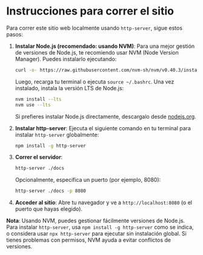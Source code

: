 # Instrucciones para correr el sitio

Para correr este sitio web localmente usando `http-server`, sigue estos pasos:

1. **Instalar Node.js (recomendado: usando NVM)**: Para una mejor gestión de versiones de Node.js, te recomiendo usar NVM (Node Version Manager). Puedes instalarlo ejecutando:
   
   ```bash
   curl -o- https://raw.githubusercontent.com/nvm-sh/nvm/v0.40.3/install.sh | bash
   ```
   Luego, recarga tu terminal o ejecuta `source ~/.bashrc`. Una vez instalado, instala la versión LTS de Node.js:
   ```bash
   nvm install --lts
   nvm use --lts
   ```
   Si prefieres instalar Node.js directamente, descargalo desde [nodejs.org](https://nodejs.org/).

2. **Instalar http-server**: Ejecuta el siguiente comando en tu terminal para instalar `http-server` globalmente:
   ```bash
   npm install -g http-server
   ```

3. **Correr el servidor**: 
   ```bash
   http-server ./docs
   ```
   Opcionalmente, especifica un puerto (por ejemplo, 8080):
   ```bash
   http-server ./docs -p 8080
   ```

4. **Acceder al sitio**: Abre tu navegador y ve a `http://localhost:8080` (o el puerto que hayas elegido).

**Nota**: Usando NVM, puedes gestionar fácilmente versiones de Node.js. Para instalar `http-server`, usa `npm install -g http-server` como se indica, o considera usar `npx http-server` para ejecutar sin instalación global. Si tienes problemas con permisos, NVM ayuda a evitar conflictos de versiones.